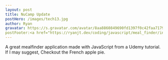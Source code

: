 ```yaml
---
layout: post
title: NuCamp Update
postHero: /images/tech13.jpg
author: Ryan
gravatar: https://s.gravatar.com/avatar/8aa8860849690fd1397f0c42faa71795?s=80
postFooter:<a href="https://ryanjt.dev/coding/javascript/meal_finder/index.html" target="_blank">meal finder application</a>
---
```


A great mealfinder application made with JavaScript from a Udemy tutorial. If I may 
suggest, Checkout the French apple pie.
